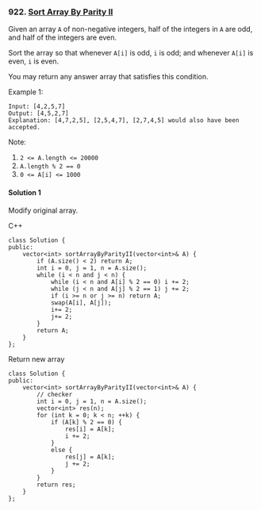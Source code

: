### 922\. [Sort Array By Parity II](https://leetcode.com/problems/sort-array-by-parity-ii/)

Given an array ```A``` of non-negative integers, half of the integers in ```A``` are odd, and half of the integers are even.

Sort the array so that whenever ```A[i]``` is odd, ```i``` is odd; and whenever ```A[i]``` is even, ```i``` is even.

You may return any answer array that satisfies this condition.

 
Example 1:

```
Input: [4,2,5,7]
Output: [4,5,2,7]
Explanation: [4,7,2,5], [2,5,4,7], [2,7,4,5] would also have been accepted.
```

Note:

1. ```2 <= A.length <= 20000```
2. ```A.length % 2 == 0```
3. ```0 <= A[i] <= 1000```

#### Solution 1

Modify original array.

C++

```
class Solution {
public:
    vector<int> sortArrayByParityII(vector<int>& A) {
        if (A.size() < 2) return A;
        int i = 0, j = 1, n = A.size();
        while (i < n and j < n) {
            while (i < n and A[i] % 2 == 0) i += 2;
            while (j < n and A[j] % 2 == 1) j += 2;
            if (i >= n or j >= n) return A;
            swap(A[i], A[j]);
            i+= 2;
            j+= 2;
        }
        return A;
    }
};
```

Return new array

```
class Solution {
public:
    vector<int> sortArrayByParityII(vector<int>& A) {
        // checker
        int i = 0, j = 1, n = A.size();
        vector<int> res(n);
        for (int k = 0; k < n; ++k) {
            if (A[k] % 2 == 0) {
                res[i] = A[k];
                i += 2;
            }
            else {
                res[j] = A[k];
                j += 2;
            }
        }
        return res;
    }
};
```
